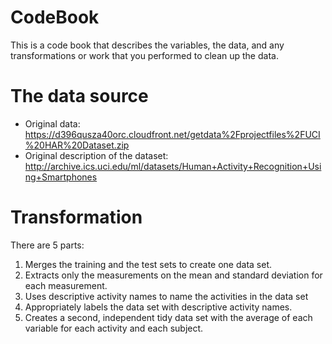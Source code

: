 # CodeBook
This is a code book that describes the variables, the data, and any transformations or work that you performed to clean up the data.

# The data source
* Original data: https://d396qusza40orc.cloudfront.net/getdata%2Fprojectfiles%2FUCI%20HAR%20Dataset.zip 
* Original description of the dataset: http://archive.ics.uci.edu/ml/datasets/Human+Activity+Recognition+Using+Smartphones 


# Transformation
There are 5 parts:<br>
1. Merges the training and the test sets to create one data set.<br>
2. Extracts only the measurements on the mean and standard deviation for each measurement.<br>
3. Uses descriptive activity names to name the activities in the data set<br>
4. Appropriately labels the data set with descriptive activity names.<br>
5. Creates a second, independent tidy data set with the average of each variable for each activity and each subject.<br>